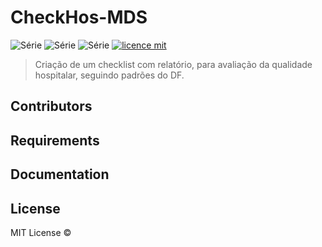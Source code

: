# CheckHos-MDS

![Série](https://img.shields.io/badge/Professora-Carla-yellow)
![Série](https://img.shields.io/badge/Projeto-Checklist-blue)
![Série](https://img.shields.io/badge/Discplina-MDSUnB-green)
[![licence mit](https://img.shields.io/badge/licence-MIT-blue.svg)](https://github.com/Maiconrq/INMTE/blob/main/LICENSE)

> Criação de um checklist com relatório, para avaliação da qualidade hospitalar, seguindo padrões do DF.

## Contributors

## Requirements

## Documentation

## License
MIT License © 

